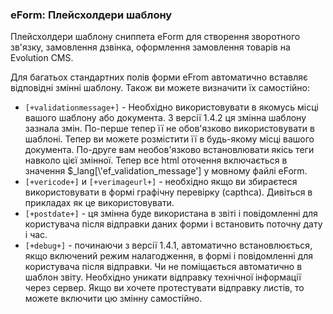 
<meta http-equiv="Content-Type" content="text/html; charset=utf-8">
<h3>eForm: Плейсхолдери шаблону </h3> 
Плейсхолдери шаблону сниппета eForm для створення зворотного зв'язку, замовлення дзвінка, оформлення замовлення товарів на Evolution CMS.	
<br>
<p>Для багатьох стандартних полів форми eFrom автоматично вставляє відповідні змінні шаблону. Також ви можете визначити їх самостійно:</p>
<ul>
	<li><code>[+validationmessage+]</code> - Необхідно використовувати в якомусь місці вашого шаблону або документа. З версії 1.4.2 ця змінна шаблону зазнала змін. По-перше тепер її не обов'язково використовувати в шаблоні. Тепер ви можете розмістити її в будь-якому місці вашого документа. По-друге вам необов'язково встановлювати якісь теги навколо цієї змінної. Тепер все html оточення включається в значення $_lang[\'ef_validation_message'] у мовному файлі eForm.</li>
	<li><code>[+vericode+]</code> и <code>[+verimageurl+]</code> - необхідно якщо ви збираєтеся використовувати в формі графічну перевірку (capthca). Дивіться в прикладах як це використовувати.</li>
	<li><code>[+postdate+]</code> - ця змінна буде використана в звіті і повідомленні для користувача після відправки даних форми і встановить поточну дату і час.</li>
	<li><code>[+debug+]</code> - починаючи з версії 1.4.1, автоматично встановлюється, якщо включений режим налагодження, в формі і повідомленні для користувача після відправки. Чи не поміщається автоматично в шаблон звіту. Необхідно уникати відправку технічної інформації через сервер. Якщо ви хочете протестувати відправку листів, то можете включити цю змінну самостійно.</li>
</ul>
